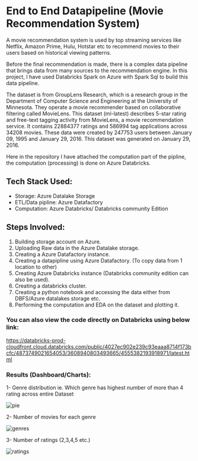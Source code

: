 # End to End Datapipeline (Movie Recommendation System)

A movie recommendation system is used by top streaming services like Netflix, Amazon Prime, Hulu, Hotstar etc to recommend movies to their users based on historical viewing patterns.

Before the final recommendation is made, there is a complex data pipeline that brings data from many sources to the recommendation engine. In this project, I have used Databricks Spark on Azure with Spark Sql to build this data pipeline.

The dataset is from GroupLens Research, which is a research group in the Department of Computer Science and Engineering at the University of Minnesota. They operate a movie recommender based on collaborative filtering called MovieLens. This dataset (ml-latest) describes 5-star rating and free-text tagging activity from MovieLens, a movie recommendation service. It contains 22884377 ratings and 586994 tag applications across 34208 movies. These data were created by 247753 users between January 09, 1995 and January 29, 2016. This dataset was generated on January 29, 2016.

Here in the repository I have attached the computation part of the pipline, the computation (processing) is done on Azure Databricks.

## Tech Stack Used:

- Storage: Azure Datalake Storage
- ETL/Data pipline: Azure Datafactory
- Computation: Azure Databricks/ Databricks community Edition

## Steps Involved:

1. Building storage account on Azure.
2. Uploading Raw data in the Azure Datalake storage.
3. Creating a Azure Datafactory instance.
4. Creating a datapipline using Azure Datafactory. (To copy data from 1 location to other)
5. Creating Azure Databricks instance (Databricks community edition can also be used).
6. Creating a databricks cluster.
7. Creating a python notebook and accessing the data either from DBFS/Azure datalakes storage etc.
8. Performing the computation and EDA on the dataset and plotting it.

### You can also view the code directly on Databricks using below link:

https://databricks-prod-cloudfront.cloud.databricks.com/public/4027ec902e239c93eaaa8714f173bcfc/4873749021654053/3608940803493665/4555382193918971/latest.html

### Results (Dashboard/Charts):

1- Genre distribution ie. Which genre has highest number of more than 4 rating across entire Dataset

![pie](https://user-images.githubusercontent.com/20026958/115122416-80a3c900-9fd5-11eb-9513-b933919a1755.png)

2- Number of movies for each genre

![genres](https://user-images.githubusercontent.com/20026958/115122424-87cad700-9fd5-11eb-914a-b6bfd7c22ac0.png)

3- Number of ratings (2,3,4,5 etc.)

![ratings](https://user-images.githubusercontent.com/20026958/115122428-8b5e5e00-9fd5-11eb-91dc-69d47b5b4768.png)

